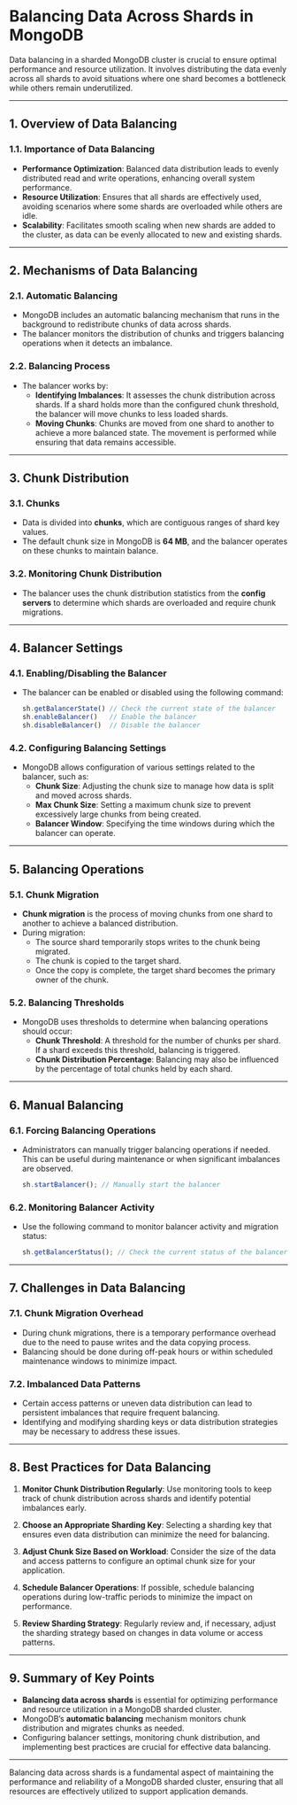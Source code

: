 # **Balancing Data Across Shards in MongoDB**

Data balancing in a sharded MongoDB cluster is crucial to ensure optimal performance and resource utilization. It involves distributing the data evenly across all shards to avoid situations where one shard becomes a bottleneck while others remain underutilized.

---

## **1. Overview of Data Balancing**

### **1.1. Importance of Data Balancing**
- **Performance Optimization**: Balanced data distribution leads to evenly distributed read and write operations, enhancing overall system performance.
- **Resource Utilization**: Ensures that all shards are effectively used, avoiding scenarios where some shards are overloaded while others are idle.
- **Scalability**: Facilitates smooth scaling when new shards are added to the cluster, as data can be evenly allocated to new and existing shards.

---

## **2. Mechanisms of Data Balancing**

### **2.1. Automatic Balancing**
- MongoDB includes an automatic balancing mechanism that runs in the background to redistribute chunks of data across shards.
- The balancer monitors the distribution of chunks and triggers balancing operations when it detects an imbalance.

### **2.2. Balancing Process**
- The balancer works by:
  - **Identifying Imbalances**: It assesses the chunk distribution across shards. If a shard holds more than the configured chunk threshold, the balancer will move chunks to less loaded shards.
  - **Moving Chunks**: Chunks are moved from one shard to another to achieve a more balanced state. The movement is performed while ensuring that data remains accessible.

---

## **3. Chunk Distribution**

### **3.1. Chunks**
- Data is divided into **chunks**, which are contiguous ranges of shard key values.
- The default chunk size in MongoDB is **64 MB**, and the balancer operates on these chunks to maintain balance.

### **3.2. Monitoring Chunk Distribution**
- The balancer uses the chunk distribution statistics from the **config servers** to determine which shards are overloaded and require chunk migrations.

---

## **4. Balancer Settings**

### **4.1. Enabling/Disabling the Balancer**
- The balancer can be enabled or disabled using the following command:

  ```javascript
  sh.getBalancerState() // Check the current state of the balancer
  sh.enableBalancer()   // Enable the balancer
  sh.disableBalancer()  // Disable the balancer
  ```

### **4.2. Configuring Balancing Settings**
- MongoDB allows configuration of various settings related to the balancer, such as:
  - **Chunk Size**: Adjusting the chunk size to manage how data is split and moved across shards.
  - **Max Chunk Size**: Setting a maximum chunk size to prevent excessively large chunks from being created.
  - **Balancer Window**: Specifying the time windows during which the balancer can operate.

---

## **5. Balancing Operations**

### **5.1. Chunk Migration**
- **Chunk migration** is the process of moving chunks from one shard to another to achieve a balanced distribution.
- During migration:
  - The source shard temporarily stops writes to the chunk being migrated.
  - The chunk is copied to the target shard.
  - Once the copy is complete, the target shard becomes the primary owner of the chunk.

### **5.2. Balancing Thresholds**
- MongoDB uses thresholds to determine when balancing operations should occur:
  - **Chunk Threshold**: A threshold for the number of chunks per shard. If a shard exceeds this threshold, balancing is triggered.
  - **Chunk Distribution Percentage**: Balancing may also be influenced by the percentage of total chunks held by each shard.

---

## **6. Manual Balancing**

### **6.1. Forcing Balancing Operations**
- Administrators can manually trigger balancing operations if needed. This can be useful during maintenance or when significant imbalances are observed.

  ```javascript
  sh.startBalancer(); // Manually start the balancer
  ```

### **6.2. Monitoring Balancer Activity**
- Use the following command to monitor balancer activity and migration status:

  ```javascript
  sh.getBalancerStatus(); // Check the current status of the balancer
  ```

---

## **7. Challenges in Data Balancing**

### **7.1. Chunk Migration Overhead**
- During chunk migrations, there is a temporary performance overhead due to the need to pause writes and the data copying process.
- Balancing should be done during off-peak hours or within scheduled maintenance windows to minimize impact.

### **7.2. Imbalanced Data Patterns**
- Certain access patterns or uneven data distribution can lead to persistent imbalances that require frequent balancing.
- Identifying and modifying sharding keys or data distribution strategies may be necessary to address these issues.

---

## **8. Best Practices for Data Balancing**

1. **Monitor Chunk Distribution Regularly**: Use monitoring tools to keep track of chunk distribution across shards and identify potential imbalances early.

2. **Choose an Appropriate Sharding Key**: Selecting a sharding key that ensures even data distribution can minimize the need for balancing.

3. **Adjust Chunk Size Based on Workload**: Consider the size of the data and access patterns to configure an optimal chunk size for your application.

4. **Schedule Balancer Operations**: If possible, schedule balancing operations during low-traffic periods to minimize the impact on performance.

5. **Review Sharding Strategy**: Regularly review and, if necessary, adjust the sharding strategy based on changes in data volume or access patterns.

---

## **9. Summary of Key Points**

- **Balancing data across shards** is essential for optimizing performance and resource utilization in a MongoDB sharded cluster.
- MongoDB’s **automatic balancing** mechanism monitors chunk distribution and migrates chunks as needed.
- Configuring balancer settings, monitoring chunk distribution, and implementing best practices are crucial for effective data balancing.

---

Balancing data across shards is a fundamental aspect of maintaining the performance and reliability of a MongoDB sharded cluster, ensuring that all resources are effectively utilized to support application demands.
